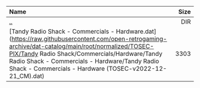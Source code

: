 |Name|Size|
|:---|---:|
|[..](../index.html)|DIR|
|[Tandy Radio Shack - Commercials - Hardware.dat](https://raw.githubusercontent.com/open-retrogaming-archive/dat-catalog/main/root/normalized/TOSEC-PIX/Tandy Radio Shack/Commercials/Hardware/Tandy Radio Shack - Commercials - Hardware/Tandy Radio Shack - Commercials - Hardware (TOSEC-v2022-12-21_CM).dat)|3303|
